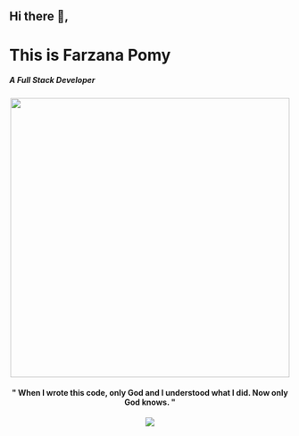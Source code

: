 

## Hi there 👋, <h1>This is Farzana Pomy</h1>

<h5>A Full Stack Developer</h5>

<div id="header" align="center">
  <img src="https://media.giphy.com/media/L1R1tvI9svkIWwpVYr/giphy.gif" width="500" width="500"/>
<h4  background-color="blue">" When I wrote this code, only God and I understood what I did. Now only God knows. " </h4>

</div>
  <p align="center">
  <a href="https://skillicons.dev">
    <img src="https://skillicons.dev/icons?i=js,c,cpp,express,firebase,mongodb,redux,stackoverflow,tailwind,materialui,bootstrap,css,git,react," />
  </a>
</p>

